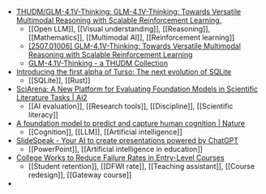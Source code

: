 - [THUDM/GLM-4.1V-Thinking: GLM-4.1V-Thinking: Towards Versatile Multimodal Reasoning with Scalable Reinforcement Learning.](https://github.com/THUDM/GLM-4.1V-Thinking)
	- [[Open LLM]], [[Visual understanding]], [[Reasoning]], [[Mathematics]], [[Multimodal AI]], [[Reinforcement learning]]
	- [[2507.01006] GLM-4.1V-Thinking: Towards Versatile Multimodal Reasoning with Scalable Reinforcement Learning](https://arxiv.org/abs/2507.01006)
	- [GLM-4.1V-Thinking - a THUDM Collection](https://huggingface.co/collections/THUDM/glm-41v-thinking-6862bbfc44593a8601c2578d)
- [Introducing the first alpha of Turso: The next evolution of SQLite](https://turso.tech/blog/turso-the-next-evolution-of-sqlite?ref=localfirstnews.com)
	- [[SQLite]], [[Rust]]
- [SciArena: A New Platform for Evaluating Foundation Models in Scientific Literature Tasks | Ai2](https://allenai.org/blog/sciarena)
	- [[AI evaluation]], [[Research tools]], [[Discipline]], [[Scientific literacy]]
- [A foundation model to predict and capture human cognition | Nature](https://www.nature.com/articles/s41586-025-09215-4)
	- [[Cognition]], [[LLM]], [[Artificial intelligence]]
- [SlideSpeak - Your AI to create presentations powered by ChatGPT](https://slidespeak.co/)
	- [[PowerPoint]], [[Artificial intelligence in education]]
- [College Works to Reduce Failure Rates in Entry-Level Courses](https://www.insidehighered.com/news/student-success/academic-life/2025/07/03/college-works-reduce-failure-rates-entry-level)
	- [[Student retention]], [[DFWI rate]], [[Teaching assistant]], [[Course redesign]], [[Gateway course]]
-